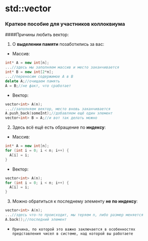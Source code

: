 # std::vector
### Краткое пособие для участников коллоквиума

####Причины любить вектор:
1. О **выделении памяти** позаботились за вас:
  * Массив:

  ```c++
  int* A = new int[n];
  ...//здесь мы заполняем массив и место заканчивается
  int* B = new int[2*n];
  ...//переносим содержимое A в B
  delete A;//очищаем память
  A = B;//не факт, что сработает
  ```
  * Вектор:

  ```c++
  vector<int> A(n);
  ...//заполняем вектор, место вновь заканчивается
  A.push_back(someInt);//добавляем ещё один элемент
  vector<int> B = A;//и вот так делать можно
  ```
2. Здесь всё ещё есть обращение по **индексу**:
  * Массив:

  ```c++
  int* A = new int[n];
  for (int i = 0; i < n; i++) {
    A[i] = i;
  }
  ```
  * Вектор:

  ```c++
  vector<int> A(n);
  for (int i = 0; i < n; i++) {
    A[i] = i;
  }
  ```
3. Можно обратиться к последнему элементу **не по индексу**:
  
  ```c++
  vector<int> A(n);
  ...//здесь что-то происходит, мы теряем n, либо размер меняется
  A.back();//последний элемент
  ```
  * `Причина, по которой это важно заключается в особенностях представления чисел в системе, над которой вы работаете`